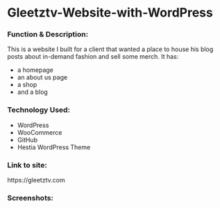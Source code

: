 # Gleetztv-Website-with-WordPress

<h3>Function & Description:</h3>

This is a website I built for a client that wanted a place to house his blog posts about in-demand fashion and sell some merch. It has:

- a homepage
- an about us page
- a shop
- and a blog

<h3>Technology Used:</h3>

- WordPress
- WooCommerce
- GitHub 
- Hestia WordPress Theme

<h3>Link to site:</h3>
https://gleetztv.com

<h3>Screenshots:</h3>

